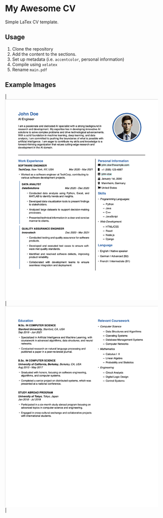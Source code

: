 # My Awesome CV
Simple LaTex CV template.

## Usage
1. Clone the repository
2. Add the content to the sections.
3. Set up metadata (i.e. `accentcolor`, personal information)
4. Compile using `xelatex`
5. Rename `main.pdf`

## Example Images

| ![Page1 1](example/cv-page-1.png) | ![Page 2](example/cv-page-2.png) |

